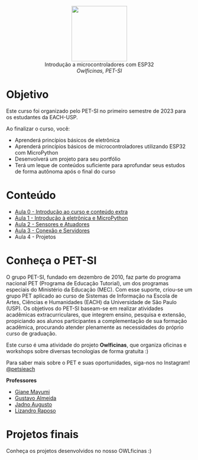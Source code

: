 
<p align="center">
  <img src="logo.png" width="150" /><br/>
 Introdução a microcontroladores com ESP32 <br/>
  <i>Owlficinas, PET-SI</i>
</p>

# Objetivo

Este curso foi organizado pelo PET-SI no primeiro semestre de 2023 para os estudantes da EACH-USP.

Ao finalizar o curso, você:
- Aprenderá princípios básicos de eletrônica 
- Aprenderá princípios básicos de microcontroladores utilizando ESP32 com MicroPython
- Desenvolverá um projeto para seu portfólio
- Terá um leque de conteúdos suficiente para aprofundar seus estudos de forma autônoma após o final do curso 


# Conteúdo

- [Aula 0 - Introdução ao curso e conteúdo extra](./0%20-%20Complementos)
- [Aula 1 - Introdução à eletrônica e MicroPython](./1%20-%20Introdução%20ao%20MicroPython%20e%20Eletrônica)
- [Aula 2 - Sensores e Atuadores](./2%20-%20Sensores%20e%20Atuadores/)
- [Aula 3 - Conexão e Servidores](./3%20-%20Conexões%20e%20Servidores/)
- Aula 4 - Projetos


# Conheça o PET-SI

O grupo PET-SI, fundado em dezembro de 2010, faz parte do programa nacional PET (Programa de Educação Tutorial), um dos programas especiais do Ministério da Educação (MEC). Com esse suporte, criou-se um grupo PET aplicado ao curso de Sistemas de Informação na Escola de Artes, Ciências e Humanidades (EACH) da Universidade de São Paulo (USP). Os objetivos do PET-SI baseam-se em realizar atividades acadêmicas extracurriculares, que integrem ensino, pesquisa e extensão, propiciando aos alunos participantes a complementação de sua formação acadêmica, procurando atender plenamente as necessidades do próprio curso de graduação.

Este curso é uma atividade do projeto **Owlficinas**, que organiza oficinas e workshops sobre diversas tecnologias de forma gratuita :)

Para saber mais sobre o PET e suas oportunidades, siga-nos no Instagram! [@petsieach](https://www.instagram.com/petsieach/)

**Professores**
- [Giane Mayumi](https://github.com/Anemaygi)
- [Gustavo Almeida](https://github.com/SystemGuuh)
- [Jadno Augusto](https://github.com/JadnoABS)
- [Lizandro Raposo](https://github.com/Raposo4)

# Projetos finais

Conheça os projetos desenvolvidos no nosso OWLficinas :)

